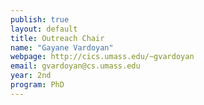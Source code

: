 ```yaml
---
publish: true
layout: default
title: Outreach Chair
name: "Gayane Vardoyan"
webpage: http://cics.umass.edu/~gvardoyan
email: gvardoyan@cs.umass.edu
year: 2nd
program: PhD
---
```



